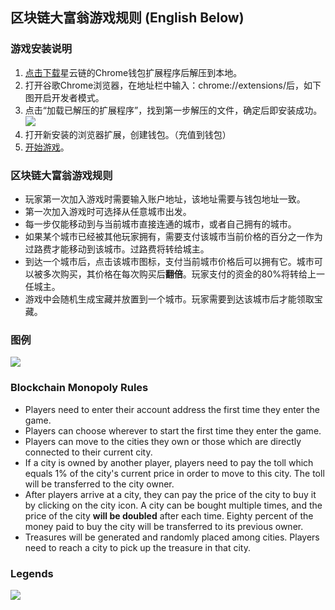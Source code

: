 ## 区块链大富翁游戏规则 (English Below)

### 游戏安装说明

1. [点击下载](https://github.com/nebulasio/WebExtensionWallet)星云链的Chrome钱包扩展程序后解压到本地。
2. 打开谷歌Chrome浏览器，在地址栏中输入：chrome://extensions/后，如下图开启开发者模式。
3. 点击“加载已解压的扩展程序”，找到第一步解压的文件，确定后即安装成功。
![](https://xingxiaoxiong.github.io/BlockchainMonopolyOnNebulasTest/img/add-chrome-extension.png)
4. 打开新安装的浏览器扩展，创建钱包。（充值到钱包）
5. [开始游戏](https://xingxiaoxiong.github.io/nebulasmonopoly)。

### 区块链大富翁游戏规则
- 玩家第一次加入游戏时需要输入账户地址，该地址需要与钱包地址一致。
- 第一次加入游戏时可选择从任意城市出发。
- 每一步仅能移动到与当前城市直接连通的城市，或者自己拥有的城市。
- 如果某个城市已经被其他玩家拥有，需要支付该城市当前价格的百分之一作为过路费才能移动到该城市。过路费将转给城主。
- 到达一个城市后，点击该城市图标，支付当前城市价格后可以拥有它。城市可以被多次购买，其价格在每次购买后**翻倍**。玩家支付的资金的80%将转给上一任城主。
- 游戏中会随机生成宝藏并放置到一个城市。玩家需要到达该城市后才能领取宝藏。

### 图例
![](https://xingxiaoxiong.github.io/BlockchainMonopolyOnNebulasTest/img/chinese.jpg)

### Blockchain Monopoly Rules
- Players need to enter their account address the first time they enter the game.
- Players can choose wherever to start the first time they enter the game.
- Players can move to the cities they own or those which are directly connected to their current city.
- If a city is owned by another player, players need to pay the toll which equals 1% of the city's current price in order to move to this city. The toll will be transferred to the city owner.
- After players arrive at a city, they can pay the price of the city to buy it by clicking on the city icon. A city can be bought multiple times, and the price of the city <strong>will be doubled</strong> after each time. Eighty percent of the money paid to buy the city will be transferred to its previous owner.
- Treasures will be generated and randomly placed among cities. Players need to reach a city to pick up the treasure in that city.

### Legends
![](https://xingxiaoxiong.github.io/BlockchainMonopolyOnNebulasTest/img/english.jpg)


